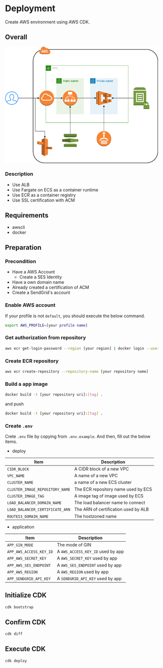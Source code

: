 # Deployment 

Create AWS environment using AWS CDK.

## Overall

![Overall](./docs/overall.png)

### Description

* Use ALB
* Use Fargate on ECS as a container runtime
* Use ECR as a container registry
* Use SSL certification with ACM

## Requirements

* awscli
* docker

## Preparation

### Precondition

* Have a AWS Account
  * Create a SES Identity
* Have a own domain name
* Already created a certification of ACM
* Create a SendGrid's account

### Enable AWS account
If your profile is not `default`, you should execute the below command.

```bash
export AWS_PROFILE=[your profile name]
```

### Get authorization from repository

```bash
aws ecr get-login-password --region [your region] | docker login --username AWS --password-stdin [your aws account].dkr.ecr.[your region].amazonaws.com
```

### Create ECR repository

```bash
aws ecr create-repository --repository-name [your repository name]
```

### Build a app image

```bash
docker build -t [your repository uri]:[tag] .
```

and push

```bash
docker build -t [your repository uri]:[tag] .
```

### Create `.env`

Crete `.env` file by copying from `.env.example`.
And then, fill out the below items.

* deploy

| Item | Description |
| ---- | ---- |
| `CIDR_BLOCK` | A CIDR block of a new VPC |
| `VPC_NAME` | A name of a new VPC |
| `CLUSTER_NAME` | a name of a new ECS cluster |
| `CLUSTER_IMAGE_REPOSITORY_NAME` | The ECR repository name used by ECS |
| `CLUSTER_IMAGE_TAG` | A image tag of image used by ECS |
| `LOAD_BALANCER_DOMAIN_NAME` | The load balancer name to connect |
| `LOAD_BALANCER_CERTIFICATE_ARN` | The ARN of certification used by ALB |
| `ROUTE53_DOMAIN_NAME` | The hostzoned name |

* application

| Item | Description |
| ---- | ---- |
| `APP_GIN_MODE` | The mode of GIN |
| `APP_AWS_ACCESS_KEY_ID` | A `AWS_ACCESS_KEY_ID` used by app |
| `APP_AWS_SECRET_KEY` | A `AWS_SECRET_KEY` used by app |
| `APP_AWS_SES_ENDPOINT` | A `AWS_SES_ENDPOINT` used by app |
| `APP_AWS_REGION` | A `AWS_REGION` used by app |
| `APP_SENDGRID_API_KEY` | A `SENDGRID_API_KEY` used by app |


## Initialize CDK

```bash
cdk bootstrap
```

## Confirm CDK

```bash
cdk diff
```

## Execute CDK

```bash
cdk deploy
```
